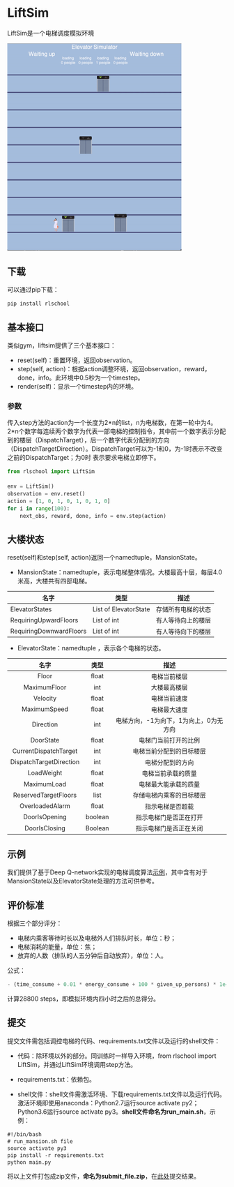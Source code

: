 # LiftSim

LiftSim是一个电梯调度模拟环境

<img src="demo_image.gif" width="400"/>



## 下载

可以通过pip下载：

```python
pip install rlschool
```


## 基本接口

类似gym，liftsim提供了三个基本接口：

- reset(self)：重置环境，返回observation。
- step(self, action)：根据action调整环境，返回observation，reward，done，info。此环境中0.5秒为一个timestep。
- render(self)：显示一个timestep内的环境。

### 参数

传入step方法的action为一个长度为2\*n的list，n为电梯数，在第一轮中为4。2*n个数字每连续两个数字为代表一部电梯的控制指令，其中前一个数字表示分配到的楼层（DispatchTarget），后一个数字代表分配到的方向（DispatchTargetDirection）。DispatchTarget可以为-1和0，为-1时表示不改变之前的DispatchTarget；为0时
表示要求电梯立即停下。

```python
from rlschool import LiftSim

env = LiftSim()
observation = env.reset()
action = [1, 0, 1, 0, 1, 0, 1, 0]
for i in range(100):
    next_obs, reward, done, info = env.step(action)
```

## 大楼状态

reset(self)和step(self, action)返回一个namedtuple，MansionState。

- MansionState：namedtuple，表示电梯整体情况。大楼最高十层，每层4.0米高，大楼共有四部电梯。

|名字                       |类型                  |描述            |
|--------------------------|----------------------|---------------|
|ElevatorStates            |List of ElevatorState |存储所有电梯的状态|
|RequiringUpwardFloors     |List of int           |有人等待向上的楼层|
|RequiringDownwardFloors   |List of int           |有人等待向下的楼层|


- ElevatorState：namedtuple ，表示各个电梯的状态。

| 名字                    | 类型     | 描述                              |
| :----------------------:| :-----: | :------------------------------: |
| Floor                   | float   | 电梯当前楼层                       |
| MaximumFloor            | int     | 大楼最高楼层                       |
| Velocity                | float   | 电梯当前速度                       |
| MaximumSpeed            | float   | 电梯最大速度                       |
| Direction               | int     | 电梯方向，-1为向下，1为向上，0为无方向 |
| DoorState               | float   | 电梯门当前打开的比例                |
| CurrentDispatchTarget   | int     | 电梯当前分配到的目标楼层             |
| DispatchTargetDirection | int     | 电梯分配到的方向                    |
| LoadWeight              | float   | 电梯当前承载的质量                  |
| MaximumLoad             | float   | 电梯最大能承载的质量                |
| ReservedTargetFloors    | list    | 存储电梯内乘客的目标楼层             |
| OverloadedAlarm         | float   | 指示电梯是否超载                    |
| DoorIsOpening           | boolean | 指示电梯门是否正在打开               |
| DoorIsClosing           | Boolean | 指示电梯门是否正在关闭               |


## 示例

我们提供了基于Deep Q-network实现的电梯调度算法[示例][demo]，其中含有对于MansionState以及ElevatorState处理的方法可供参考。

## 评价标准

根据三个部分评分：

- 电梯内乘客等待时长以及电梯外人们排队时长，单位：秒；
- 电梯消耗的能量，单位：焦；
- 放弃的人数（排队的人五分钟后自动放弃），单位：人。

公式：

```python
- (time_consume + 0.01 * energy_consume + 100 * given_up_persons) * 1e-4
```

计算28800 steps，即模拟环境内四小时之后的总得分。

## 提交

提交文件需包括调控电梯的代码、requirements.txt文件以及运行的shell文件：

- 代码：除环境以外的部分。同训练时一样导入环境，from rlschool import LiftSim，并通过LiftSim环境调用step方法。

- requirements.txt：依赖包。

- shell文件：shell文件需激活环境、下载requirements.txt文件以及运行代码。激活环境即使用anaconda：Python2.7运行source activate py2；Python3.6运行source activate py3。**shell文件命名为run_main.sh**，示例：
```shell
#!/bin/bash
# run_mansion.sh file
source activate py3
pip install -r requirements.txt
python main.py
```

将以上文件打包成zip文件，**命名为submit_file.zip**，在[此处][submit]提交结果。


[demo]: https://github.com/Banmahhhh/RLSchool/blob/master/liftsim/demo.py
[submit]: https://aistudio.baidu.com/aistudio/competition/detail/11


